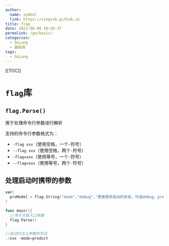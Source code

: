 ```yaml
---
author:
  name: symbol
  link: https://xingcxb.github.io
title: flag
date: 2022-06-06 16:56:37
permalink: /go/basic/
categories:
  - GoLang
  - 基础库
tags:
  - GoLang
---
```


[[TOC]]

# `flag`库

## `flag.Parse()`

用于处理命令行参数进行解析

支持的命令行参数格式为：

- `-flag xxx`（使用空格，一个`-`符号）
- `--flag xxx`（使用空格，两个`-`符号）
- `-flag=xxx`（使用等号，一个`-`符号）
- `--flag=xxx`（使用等号，两个`-`符号）

## 处理启动时携带的参数

```go
var(
  proModel = flag.String("mode","debug","更换程序启动的状态，可选debug、product")
)

func main(){
  //用于关联入口参数
  flag.Parse()
}

//启动时注入参数的写法
./xxx -mode=product
```
